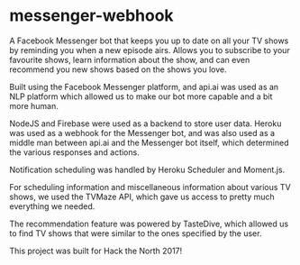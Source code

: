 # messenger-webhook

A Facebook Messenger bot that keeps you up to date on all your TV shows by reminding you when a new episode airs. Allows you to subscribe to your favourite shows, learn information about the show, and can even recommend you new shows based on the shows you love.

Built using the Facebook Messenger platform, and api.ai was used as an NLP platform which allowed us to make our bot more capable and a bit more human.

NodeJS and Firebase were used as a backend to store user data. Heroku was used as a webhook for the Messenger bot, and was also used as a middle man between api.ai and the Messenger bot itself, which determined the various responses and actions. 

Notification scheduling was handled by Heroku Scheduler and Moment.js.

For scheduling information and miscellaneous information about various TV shows, we used the TVMaze API, which gave us access to pretty much everything we needed.

The recommendation feature was powered by TasteDive, which allowed us to find TV shows that were similar to the ones specified by the user.

This project was built for Hack the North 2017!
